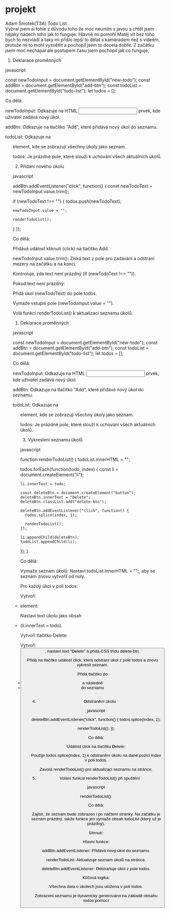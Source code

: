 # projekt
Adam Šmotek(T3A) Todo List                                                                                                                                                                  
Vybral jsem si tohle z důvodu toho že moc neumím s javou
a chtěl jsem nějaký nádech toho jak to funguje.
Hlavně mi pomohl Matěj vít bez toho bych to nezvládl
a taky mi přišlo lepší to dělat s kamáradem než s videem,
protože mi to mohl vysvětlit a pochopil jsem to docela dobře.
Z začátku jsem moc nechápal ale postupem času jsem pochopil jak co funguje,



1. Deklarace proměnných 

javascript 

const newTodoInput = document.getElementById("new-todo"); 
const addBtn = document.getElementById("add-btn"); 
const todoList = document.getElementById("todo-list"); 
let todos = []; 

Co dělá: 

newTodoInput: Odkazuje na HTML <input> prvek, kde uživatel zadává nový úkol. 

addBtn: Odkazuje na tlačítko "Add", které přidává nový úkol do seznamu. 

todoList: Odkazuje na <ul> element, kde se zobrazují všechny úkoly jako seznam. 

todos: Je prázdné pole, které slouží k uchování všech aktuálních úkolů. 

 

 

2. Přidání nového úkolu 

javascript 

addBtn.addEventListener("click", function() { 
  const newTodoText = newTodoInput.value.trim(); 
 
  if (newTodoText !== "") { 
    todos.push(newTodoText); 
 
    newTodoInput.value = ""; 
 
    renderTodoList(); 
  } 
}); 
 

Co dělá: 

Přidává událost kliknutí (click) na tlačítko Add. 

newTodoInput.value.trim(): Získá text z pole pro zadávání a odstraní mezery na začátku a na konci. 

Kontroluje, zda text není prázdný (if (newTodoText !== "")). 

Pokud text není prázdný: 

Přidá úkol (newTodoText) do pole todos. 

Vymaže vstupní pole (newTodoInput.value = ""). 

Volá funkci renderTodoList() k aktualizaci seznamu úkolů. 

 

1. Deklarace proměnných 

javascript 

const newTodoInput = document.getElementById("new-todo"); 
const addBtn = document.getElementById("add-btn"); 
const todoList = document.getElementById("todo-list"); 
let todos = []; 

Co dělá: 

newTodoInput: Odkazuje na HTML <input> prvek, kde uživatel zadává nový úkol. 

addBtn: Odkazuje na tlačítko "Add", které přidává nový úkol do seznamu. 

todoList: Odkazuje na <ul> element, kde se zobrazují všechny úkoly jako seznam. 

todos: Je prázdné pole, které slouží k uchování všech aktuálních úkolů. 

 

 

 

3. Vykreslení seznamu úkolů 

javascript 

function renderTodoList() { 
  todoList.innerHTML = ""; 
 
  todos.forEach(function(todo, index) { 
    const li = document.createElement("li"); 
 
    li.innerText = todo; 
 
    const deleteBtn = document.createElement("button"); 
    deleteBtn.innerText = "Delete"; 
    deleteBtn.classList.add("delete-btn"); 
 
    deleteBtn.addEventListener("click", function() { 
      todos.splice(index, 1); 
 
      renderTodoList(); 
    }); 
 
    li.appendChild(deleteBtn); 
    todoList.appendChild(li); 
  }); 
} 
 

Co dělá: 

Vymaže seznam úkolů: Nastaví todoList.innerHTML = "";, aby se seznam znovu vytvořil od nuly. 

Pro každý úkol v poli todos: 

Vytvoří <li> element: 

Nastaví text úkolu jako obsah <li> (li.innerText = todo). 

Vytvoří tlačítko Delete: 

Vytvoří <button>, nastaví text "Delete" a přidá CSS třídu delete-btn. 

Přidá na tlačítko událost click, která odstraní úkol z pole todos a znovu vykreslí seznam. 

Přidá tlačítko do <li> a následně <li> do seznamu <ul>. 

 

 

4. Odstranění úkolu 

javascript 

deleteBtn.addEventListener("click", function() { 
  todos.splice(index, 1); 
 
  renderTodoList(); 
}); 
 

Co dělá: 

Událost click na tlačítku Delete: 

Použije todos.splice(index, 1) k odstranění úkolu na dané pozici index v poli todos. 

Zavolá renderTodoList() pro aktualizaci seznamu na stránce. 

 

5. Volání funkce renderTodoList() při spuštění 

javascript 

renderTodoList(); 
 

Co dělá: 

Zajistí, že seznam bude zobrazen i po načtení stránky. Na začátku je seznam prázdný, takže funkce jen vymaže obsah todoList (který už je prázdný). 

 

Shrnutí: 

Hlavní funkce: 

addBtn.addEventListener: Přidává nový úkol do seznamu. 

renderTodoList: Aktualizuje seznam úkolů na stránce. 

deleteBtn.addEventListener: Odstraňuje úkol z pole todos. 

Klíčová logika: 

Všechna data o úkolech jsou uložena v poli todos. 

Zobrazení seznamu je dynamicky generováno na základě obsahu todos pomocí 

 
